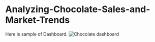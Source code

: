 # Analyzing-Chocolate-Sales-and-Market-Trends

Here is sample of Dashboard.
![Chocolate dashboard](https://github.com/gajerabhavik915/Analyzing-Chocolate-Sales-and-Market-Trends/assets/113390208/3981d7d1-9548-4eeb-b996-3dc64a49e32b)
